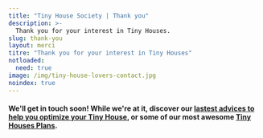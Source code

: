 ```yaml
---
title: "Tiny House Society | Thank you"
description: >-
  Thank you for your interest in Tiny Houses.
slug: thank-you
layout: merci
titre: "Thank you for your interest in Tiny Houses"
notloaded:
  need: true
image: /img/tiny-house-lovers-contact.jpg
noindex: true
---
```

#### We'll get in touch soon! While we're at it, discover our [lastest advices to help you optimize your Tiny House](/articles), or some of our most awesome [Tiny Houses Plans](/tiny-houses-plans).